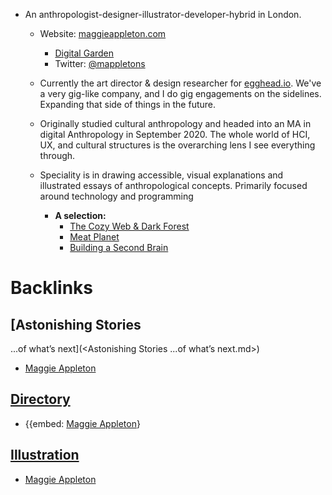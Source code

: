 - An anthropologist-designer-illustrator-developer-hybrid in London.
    - Website: [maggieappleton.com](http://maggieappleton.com)
        - [Digital Garden](http://maggieappleton.com/garden)
        - Twitter: [@mappletons](https://twitter.com/mappletons)
    - Currently the art director & design researcher for [egghead.io](https://egghead.io/). We've a very gig-like company, and I do gig engagements on the sidelines. Expanding that side of things in the future.
    - Originally studied cultural anthropology and headed into an MA in digital Anthropology in September 2020. The whole world of HCI, UX, and cultural structures is the overarching lens I see everything through.
    - Speciality is in drawing accessible, visual explanations and illustrated essays of anthropological concepts. Primarily focused around technology and programming

        - **A selection:**
            - [The Cozy Web & Dark Forest](https://maggieappleton.com/cozy-web)
            - [Meat Planet](https://maggieappleton.com/meat-planet)
            - [Building a Second Brain](https://maggieappleton.com/basb)

# Backlinks
## [Astonishing Stories
...of what’s next](<Astonishing Stories
...of what’s next.md>)
- [Maggie Appleton](<Maggie Appleton.md>)

## [Directory](<Directory.md>)
- {{embed: [Maggie Appleton](<Maggie Appleton.md>)}

## [Illustration](<Illustration.md>)
- [Maggie Appleton](<Maggie Appleton.md>)

